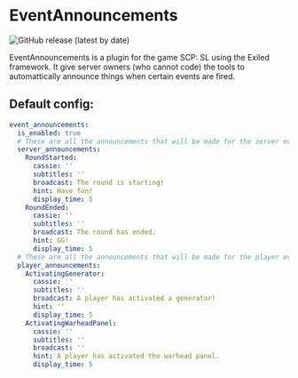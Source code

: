 # EventAnnouncements


![GitHub release (latest by date)](https://img.shields.io/github/downloads/Heisenberg3666/EventAnnouncements/total?style=for-the-badge)


EventAnnouncements is a plugin for the game SCP: SL using the Exiled framework. It give server owners (who cannot code) the tools to automattically announce things when certain events are fired.


## Default config:


```yaml
event_announcements:
  is_enabled: true
  # These are all the announcements that will be made for the server events.
  server_announcements:
    RoundStarted:
      cassie: ''
      subtitles: ''
      broadcast: The round is starting!
      hint: Have fun!
      display_time: 5
    RoundEnded:
      cassie: ''
      subtitles: ''
      broadcast: The round has ended.
      hint: GG!
      display_time: 5
  # These are all the announcements that will be made for the player events.
  player_announcements:
    ActivatingGenerator:
      cassie: ''
      subtitles: ''
      broadcast: A player has activated a generator!
      hint: ''
      display_time: 5
    ActivatingWarheadPanel:
      cassie: ''
      subtitles: ''
      broadcast: ''
      hint: A player has activated the warhead panel.
      display_time: 5
```